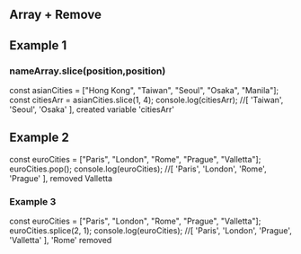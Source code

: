 ## Array + Remove 
## Example 1 
### nameArray.slice(position,position)
const asianCities = ["Hong Kong", "Taiwan", "Seoul", "Osaka", "Manila"];
const citiesArr = asianCities.slice(1, 4);
console.log(citiesArr);
//[ 'Taiwan', 'Seoul', 'Osaka' ], created variable 'citiesArr'

## Example 2 
const euroCities = ["Paris", "London", "Rome", "Prague", "Valletta"];
euroCities.pop();
console.log(euroCities);
//[ 'Paris', 'London', 'Rome', 'Prague' ], removed Valletta 

### Example 3 
const euroCities = ["Paris", "London", "Rome", "Prague", "Valletta"];
euroCities.splice(2, 1);
console.log(euroCities);
//[ 'Paris', 'London', 'Prague', 'Valletta' ], 'Rome' removed

